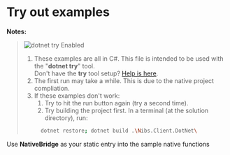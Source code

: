 # Try out examples #
**Notes:**
> ![dotnet try Enabled](https://img.shields.io/badge/Try_.NET-Enabled-501078.svg) <br />
> 1) These examples are all in C#. This file is intended to be used with the "**dotnet try**" tool. <br />
> Don't have the **try** tool setup? [Help is here](INSTALL-TRY.md).
> 2) The first run may take a while. This is due to the native project compliation.
> 3) If these examples don't work:
>     1) Try to hit the run button again (try a second time).
>     2) Try building the project first. In a terminal (at the solution directory), run:
>     ``` bash
>	    dotnet restore; dotnet build .\Nibs.Client.DotNet\
>     ```


Use **NativeBridge** as your static entry into the sample native functions
``` cs --region methods --source-file ../Nibs.Client.DotNet/Program.cs --project ../Nibs.Client.DotNet/Nibs.Client.DotNet.csproj
```